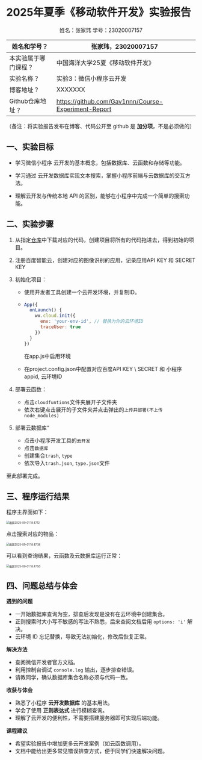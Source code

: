 # 2025年夏季《移动软件开发》实验报告



<center>姓名：张家玮  学号：23020007157</center>

| 姓名和学号？         | 张家玮，23020007157                  |
| -------------------- | -------------------------------- |
| 本实验属于哪门课程？ | 中国海洋大学25夏《移动软件开发》 |
| 实验名称？           | 实验3：微信小程序云开发          |
| 博客地址？           | XXXXXXX                          |
| Github仓库地址？     | https://github.com/Gav1nnn/Course-Experiment-Report |

（备注：将实验报告发布在博客、代码公开至 github 是 **加分项**，不是必须做的）

## 一、实验目标

- 学习微信小程序 云开发的基本概念，包括数据库、云函数和存储等功能。

- 学习通过 云开发数据库实现文本搜索，掌握小程序前端与云数据库的交互方法。


- 理解云开发与传统本地 API 的区别，能够在小程序中完成一个简单的搜索功能。


## 二、实验步骤

1. 从指定[仓库](https://gitee.com/xxwan/garbage-sorting-applet)中下载对应的代码，创建项目将所有的代码拖进去，得到初始的项目。

2. 注册百度智能云，创建对应的图像识别的应用，记录应用API KEY 和 SECRET KEY

3. 初始化项目：

   - 使用开发者工具创建一个云开发环境，并复制ID。

   - ```javascript
     App({
       onLaunch() {
         wx.cloud.init({
           env: 'your-env-id', // 替换为你的云环境ID
           traceUser: true
         })
       }
     })
     ```

     在app.js中启用环境

   - 在project.config.json中配置对应百度API KEY \ SECRET 和 小程序appid, 云环境ID

4. 部署云函数：

   - 点击`cloudfuntions`文件夹展开子文件夹
   - 依次右键点击展开的子文件夹并点击弹出的`上传并部署(不上传node_modules)`

5. 部署云数据库“

   - 点击小程序开发工具的`云开发`
   - 点击`数据库`
   - 创建集合`trash`, `type`
   - 依次导入`trash.json`, `type.json`文件

至此部署完成。

## 三、程序运行结果

程序主界面如下：

<img src="/Users/zhanggavin/Pictures/Screenshot/截屏2025-09-01 18.47.12.png" alt="截屏2025-09-01 18.47.12" style="zoom:50%;" />

点击搜索对应的物品：

<img src="/Users/zhanggavin/Pictures/Screenshot/截屏2025-09-01 18.47.38.png" alt="截屏2025-09-01 18.47.38" style="zoom:50%;" />

可以看到查询结果，云函数及云数据库运行正常：

<img src="/Users/zhanggavin/Pictures/Screenshot/截屏2025-09-01 18.47.50.png" alt="截屏2025-09-01 18.47.50" style="zoom:50%;" />

## 四、问题总结与体会

**遇到的问题**

- 一开始数据库查询为空，排查后发现是没有在云环境中创建集合。
- 正则搜索时大小写不敏感的写法不熟悉，后来查阅文档后用 `options: 'i'` 解决。
- 云环境 ID 忘记替换，导致无法初始化，修改后恢复正常。

**解决方法**

- 查阅微信开发者官方文档。
- 利用控制台调试 `console.log` 输出，逐步排查错误。
- 请教同学，确认数据库集合名称必须与代码一致。

**收获与体会**

- 熟悉了小程序 **云开发数据库** 的基本用法。
- 学会了使用 **正则表达式** 进行模糊查询。
- 理解了云开发的便利性，不需要搭建服务器即可实现后端功能。

**课程建议**

- 希望实验报告中增加更多云开发案例（如云函数调用）。
- 文档中能给出更多常见错误排查方式，便于同学们快速解决问题。
